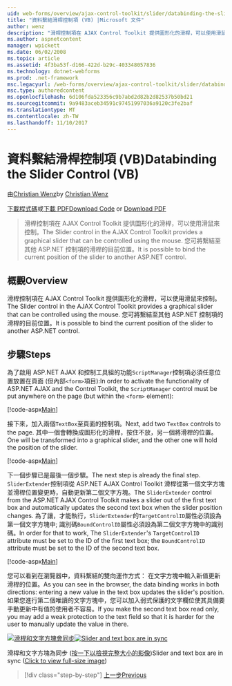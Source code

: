 ```yaml
---
uid: web-forms/overview/ajax-control-toolkit/slider/databinding-the-slider-control-vb
title: "資料繫結滑桿控制項 (VB) |Microsoft 文件"
author: wenz
description: "滑桿控制項在 AJAX Control Toolkit 提供圖形化的滑桿，可以使用滑鼠來控制。 這是可以繫結目前 positio..."
ms.author: aspnetcontent
manager: wpickett
ms.date: 06/02/2008
ms.topic: article
ms.assetid: 4f3ba53f-d166-422d-b29c-403348057836
ms.technology: dotnet-webforms
ms.prod: .net-framework
msc.legacyurl: /web-forms/overview/ajax-control-toolkit/slider/databinding-the-slider-control-vb
msc.type: authoredcontent
ms.openlocfilehash: 6d106fda523356c9b7abd2d82b2d82537b50bd21
ms.sourcegitcommit: 9a9483aceb34591c97451997036a9120c3fe2baf
ms.translationtype: MT
ms.contentlocale: zh-TW
ms.lasthandoff: 11/10/2017
---
```

<a name="databinding-the-slider-control-vb"></a><span data-ttu-id="7ce23-104">資料繫結滑桿控制項 (VB)</span><span class="sxs-lookup"><span data-stu-id="7ce23-104">Databinding the Slider Control (VB)</span></span>
====================
<span data-ttu-id="7ce23-105">由[Christian Wenz](https://github.com/wenz)</span><span class="sxs-lookup"><span data-stu-id="7ce23-105">by [Christian Wenz](https://github.com/wenz)</span></span>

<span data-ttu-id="7ce23-106">[下載程式碼](http://download.microsoft.com/download/9/3/f/93f8daea-bebd-4821-833b-95205389c7d0/Slider0.vb.zip)或[下載 PDF](http://download.microsoft.com/download/2/d/c/2dc10e34-6983-41d4-9c08-f78f5387d32b/slider0VB.pdf)</span><span class="sxs-lookup"><span data-stu-id="7ce23-106">[Download Code](http://download.microsoft.com/download/9/3/f/93f8daea-bebd-4821-833b-95205389c7d0/Slider0.vb.zip) or [Download PDF](http://download.microsoft.com/download/2/d/c/2dc10e34-6983-41d4-9c08-f78f5387d32b/slider0VB.pdf)</span></span>

> <span data-ttu-id="7ce23-107">滑桿控制項在 AJAX Control Toolkit 提供圖形化的滑桿，可以使用滑鼠來控制。</span><span class="sxs-lookup"><span data-stu-id="7ce23-107">The Slider control in the AJAX Control Toolkit provides a graphical slider that can be controlled using the mouse.</span></span> <span data-ttu-id="7ce23-108">您可將繫結至其他 ASP.NET 控制項的滑桿的目前位置。</span><span class="sxs-lookup"><span data-stu-id="7ce23-108">It is possible to bind the current position of the slider to another ASP.NET control.</span></span>


## <a name="overview"></a><span data-ttu-id="7ce23-109">概觀</span><span class="sxs-lookup"><span data-stu-id="7ce23-109">Overview</span></span>

<span data-ttu-id="7ce23-110">滑桿控制項在 AJAX Control Toolkit 提供圖形化的滑桿，可以使用滑鼠來控制。</span><span class="sxs-lookup"><span data-stu-id="7ce23-110">The Slider control in the AJAX Control Toolkit provides a graphical slider that can be controlled using the mouse.</span></span> <span data-ttu-id="7ce23-111">您可將繫結至其他 ASP.NET 控制項的滑桿的目前位置。</span><span class="sxs-lookup"><span data-stu-id="7ce23-111">It is possible to bind the current position of the slider to another ASP.NET control.</span></span>

## <a name="steps"></a><span data-ttu-id="7ce23-112">步驟</span><span class="sxs-lookup"><span data-stu-id="7ce23-112">Steps</span></span>

<span data-ttu-id="7ce23-113">為了啟用 ASP.NET AJAX 和控制工具組的功能`ScriptManager`控制項必須任意位置放置在頁面 (但內部`<form>`項目):</span><span class="sxs-lookup"><span data-stu-id="7ce23-113">In order to activate the functionality of ASP.NET AJAX and the Control Toolkit, the `ScriptManager` control must be put anywhere on the page (but within the `<form>` element):</span></span>

[!code-aspx[Main](databinding-the-slider-control-vb/samples/sample1.aspx)]

<span data-ttu-id="7ce23-114">接下來，加入兩個`TextBox`至頁面的控制項。</span><span class="sxs-lookup"><span data-stu-id="7ce23-114">Next, add two `TextBox` controls to the page.</span></span> <span data-ttu-id="7ce23-115">其中一個會轉換成圖形化的滑桿，按住不放，另一個將滑桿的位置。</span><span class="sxs-lookup"><span data-stu-id="7ce23-115">One will be transformed into a graphical slider, and the other one will hold the position of the slider.</span></span>

[!code-aspx[Main](databinding-the-slider-control-vb/samples/sample2.aspx)]

<span data-ttu-id="7ce23-116">下一個步驟已是最後一個步驟。</span><span class="sxs-lookup"><span data-stu-id="7ce23-116">The next step is already the final step.</span></span> <span data-ttu-id="7ce23-117">`SliderExtender`控制項從 ASP.NET AJAX Control Toolkit 滑桿從第一個文字方塊並滑桿位置變更時，自動更新第二個文字方塊。</span><span class="sxs-lookup"><span data-stu-id="7ce23-117">The `SliderExtender` control from the ASP.NET AJAX Control Toolkit makes a slider out of the first text box and automatically updates the second text box when the slider position changes.</span></span> <span data-ttu-id="7ce23-118">為了讓，才能執行，`SliderExtender`的`TargetControlID`屬性必須設為第一個文字方塊中; 識別碼`BoundControlID`屬性必須設為第二個文字方塊中的識別碼。</span><span class="sxs-lookup"><span data-stu-id="7ce23-118">In order for that to work, The `SliderExtender`'s `TargetControlID` attribute must be set to the ID of the first text box; the `BoundControlID` attribute must be set to the ID of the second text box.</span></span>

[!code-aspx[Main](databinding-the-slider-control-vb/samples/sample3.aspx)]

<span data-ttu-id="7ce23-119">您可以看到在瀏覽器中，資料繫結的雙向運作方式： 在文字方塊中輸入新值更新滑桿的位置。</span><span class="sxs-lookup"><span data-stu-id="7ce23-119">As you can see in the browser, the data binding works in both directions: entering a new value in the text box updates the slider's position.</span></span> <span data-ttu-id="7ce23-120">如果您進行第二個唯讀的文字方塊中，您可以加入弱式保護的文字欄位使其具備要手動更新中有值的使用者不容易。</span><span class="sxs-lookup"><span data-stu-id="7ce23-120">If you make the second text box read only, you may add a weak protection to the text field so that it is harder for the user to manually update the value in there.</span></span>


<span data-ttu-id="7ce23-121">[![滑桿和文字方塊會同步](databinding-the-slider-control-vb/_static/image2.png)](databinding-the-slider-control-vb/_static/image1.png)</span><span class="sxs-lookup"><span data-stu-id="7ce23-121">[![Slider and text box are in sync](databinding-the-slider-control-vb/_static/image2.png)](databinding-the-slider-control-vb/_static/image1.png)</span></span>

<span data-ttu-id="7ce23-122">滑桿和文字方塊為同步 ([按一下以檢視完整大小的影像](databinding-the-slider-control-vb/_static/image3.png))</span><span class="sxs-lookup"><span data-stu-id="7ce23-122">Slider and text box are in sync ([Click to view full-size image](databinding-the-slider-control-vb/_static/image3.png))</span></span>

>[!div class="step-by-step"]
[<span data-ttu-id="7ce23-123">上一步</span><span class="sxs-lookup"><span data-stu-id="7ce23-123">Previous</span></span>](using-the-slider-control-with-auto-postback-vb.md)
